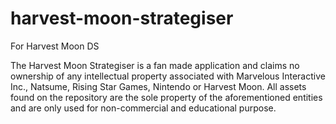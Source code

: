# harvest-moon-strategiser
For Harvest Moon DS

The Harvest Moon Strategiser is a fan made application and claims no ownership of any intellectual property associated with Marvelous Interactive Inc., Natsume, Rising Star Games, Nintendo or Harvest Moon. All assets found on the repository are the sole property of the aforementioned entities and are only used for non-commercial and educational purpose.
